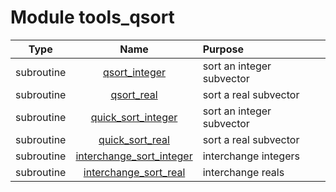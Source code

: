 # Module tools_qsort

| Type | Name | Purpose |
| :--: | :--: | :---------- |
| subroutine | [qsort_integer](https://github.com/JCSDA/saber/src/bump/tools_qsort.F90#L38) | sort an integer subvector |
| subroutine | [qsort_real](https://github.com/JCSDA/saber/src/bump/tools_qsort.F90#L62) | sort a real subvector |
| subroutine | [quick_sort_integer](https://github.com/JCSDA/saber/src/bump/tools_qsort.F90#L86) | sort an integer subvector |
| subroutine | [quick_sort_real](https://github.com/JCSDA/saber/src/bump/tools_qsort.F90#L148) | sort a real subvector |
| subroutine | [interchange_sort_integer](https://github.com/JCSDA/saber/src/bump/tools_qsort.F90#L210) | interchange integers |
| subroutine | [interchange_sort_real](https://github.com/JCSDA/saber/src/bump/tools_qsort.F90#L244) | interchange reals |
